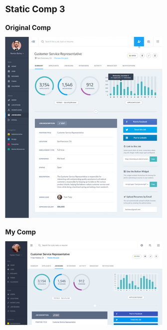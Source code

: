 # Static Comp 3

## Original Comp
![Original](/assets/photos/static-comp-challenge-3-original.jpg)

## My Comp
![My Version](/assets/photos/my-version.png)
